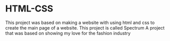 # HTML-CSS
This project was based on making a website with using html and css to create the main page of a website.
This project is called Spectrum 
A project that was based on showing my love for the fashion industry
